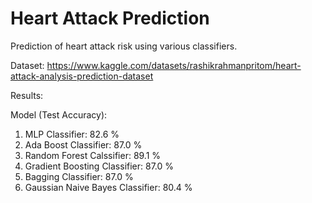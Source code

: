 # Heart Attack Prediction

Prediction of heart attack risk using various classifiers.

Dataset: https://www.kaggle.com/datasets/rashikrahmanpritom/heart-attack-analysis-prediction-dataset

Results:

Model (Test Accuracy):

1) MLP Classifier: 82.6 %
2) Ada Boost Classifier: 87.0 %
3) Random Forest Calssifier: 89.1 %
4) Gradient Boosting Classifier: 87.0 %
5) Bagging Classifier: 87.0 %
6) Gaussian Naive Bayes Classifier: 80.4 %
